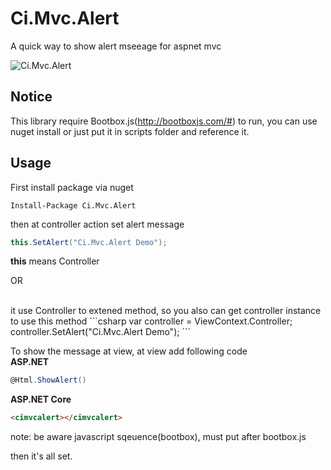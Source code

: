 # Ci.Mvc.Alert
A quick way to show alert mseeage for aspnet mvc

![Ci.Mvc.Alert](https://i.imgur.com/pbpcl26.png)

## Notice
This library require Bootbox.js(http://bootboxjs.com/#) to run, you can use nuget install or just put it in scripts folder and reference it.

## Usage
First install package via nuget
```
Install-Package Ci.Mvc.Alert
```

then at controller action set alert message
```csharp
this.SetAlert("Ci.Mvc.Alert Demo");
```
**this** means Controller

OR

<br>
it use Controller to extened method, so you also can get controller instance to use this method
```csharp
var controller = ViewContext.Controller;
controller.SetAlert("Ci.Mvc.Alert Demo");
```

To show the message at view, at view add following code
<br>
**ASP.NET**
```csharp
@Html.ShowAlert()
```

**ASP.NET Core**
```html
<cimvcalert></cimvcalert>
```

note: be aware javascript sqeuence(bootbox), must put after bootbox.js

then it's all set.

